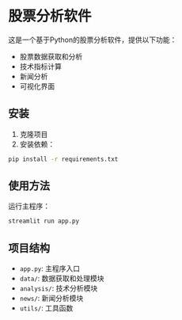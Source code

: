 # 股票分析软件

这是一个基于Python的股票分析软件，提供以下功能：

- 股票数据获取和分析
- 技术指标计算
- 新闻分析
- 可视化界面

## 安装

1. 克隆项目
2. 安装依赖：
```bash
pip install -r requirements.txt
```

## 使用方法

运行主程序：
```bash
streamlit run app.py
```

## 项目结构

- `app.py`: 主程序入口
- `data/`: 数据获取和处理模块
- `analysis/`: 技术分析模块
- `news/`: 新闻分析模块
- `utils/`: 工具函数 